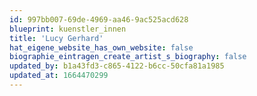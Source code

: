 ```yaml
---
id: 997bb007-69de-4969-aa46-9ac525acd628
blueprint: kuenstler_innen
title: 'Lucy Gerhard'
hat_eigene_website_has_own_website: false
biographie_eintragen_create_artist_s_biography: false
updated_by: b1a43fd3-c865-4122-b6cc-50cfa81a1985
updated_at: 1664470299
---
```

